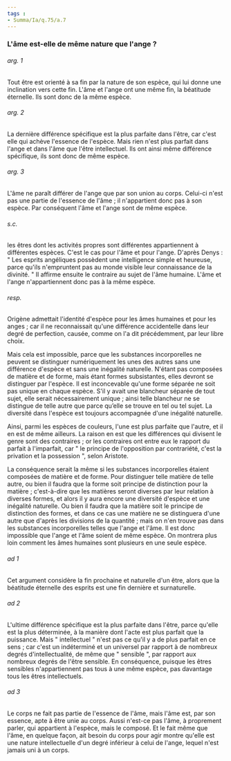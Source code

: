 ```yaml
---
tags : 
- Summa/Ia/q.75/a.7
---
```


### L'âme est-elle de même nature que l'ange ?



###### arg. 1
Tout être est orienté à sa fin par la nature de son espèce, qui lui donne une inclination vers cette fin. L'âme et l'ange ont une même fin, la béatitude éternelle. Ils sont donc de la même espèce. 

###### arg. 2
La dernière différence spécifique est la plus parfaite dans l'être, car c'est elle qui achève l'essence de l'espèce. Mais rien n'est plus parfait dans l'ange et dans l'âme que l'être intellectuel. Ils ont ainsi même différence spécifique, ils sont donc de même espèce. 

###### arg. 3
L'âme ne paraît différer de l'ange que par son union au corps. Celui-ci n'est pas une partie de l'essence de l'âme ; il n'appartient donc pas à son espèce. Par conséquent l'âme et l'ange sont de même espèce. 

###### s.c.
les êtres dont les activités propres sont différentes appartiennent à différentes espèces. C'est le cas pour l'âme et pour l'ange. D'après Denys : " Les esprits angéliques possèdent une intelligence simple et heureuse, parce qu'ils n'empruntent pas au monde visible leur connaissance de la divinité. " Il affirme ensuite le contraire au sujet de l'âme humaine. L'âme et l'ange n'appartiennent donc pas à la même espèce. 

###### resp.
Origène admettait l'identité d'espèce pour les âmes humaines et pour les anges ; car il ne reconnaissait qu'une différence accidentelle dans leur degré de perfection, causée, comme on l'a dit précédemment, par leur libre choix. 

Mais cela est impossible, parce que les substances incorporelles ne peuvent se distinguer numériquement les unes des autres sans une différence d'espèce et sans une inégalité naturelle. N'étant pas composées de matière et de forme, mais étant formes subsistantes, elles devront se distinguer par l'espèce. Il est inconcevable qu'une forme séparée ne soit pas unique en chaque espèce. S'il y avait une blancheur séparée de tout sujet, elle serait nécessairement unique ; ainsi telle blancheur ne se distingue de telle autre que parce qu’elle se trouve en tel ou tel sujet. La diversité dans l'espèce est toujours accompagnée d'une inégalité naturelle. 

Ainsi, parmi les espèces de couleurs, l'une est plus parfaite que l'autre, et il en est de même ailleurs. La raison en est que les différences qui divisent le genre sont des contraires ; or les contraires ont entre eux le rapport du parfait à l'imparfait, car " le principe de l'opposition par contrariété, c'est la privation et la possession ", selon Aristote. 

La conséquence serait la même si les substances incorporelles étaient composées de matière et de forme. Pour distinguer telle matière de telle autre, ou bien il faudra que la forme soit principe de distinction pour la matière ; c'est-à-dire que les matières seront diverses par leur relation à diverses formes, et alors il y aura encore une diversité d'espèce et une inégalité naturelle. Ou bien il faudra que la matière soit le principe de distinction des formes, et dans ce cas une matière ne se distinguera d'une autre que d'après les divisions de la quantité ; mais on n'en trouve pas dans les substances incorporelles telles que l'ange et l'âme. Il est donc impossible que l'ange et l'âme soient de même espèce. On montrera plus loin comment les âmes humaines sont plusieurs en une seule espèce. 

###### ad 1
Cet argument considère la fin prochaine et naturelle d'un être, alors que la béatitude éternelle des esprits est une fin dernière et surnaturelle. 

###### ad 2
L'ultime différence spécifique est la plus parfaite dans l'être, parce qu'elle est la plus déterminée, à la manière dont l'acte est plus parfait que la puissance. Mais " intellectuel " n'est pas ce qu'il y a de plus parfait en ce sens ; car c'est un indéterminé et un universel par rapport à de nombreux degrés d'intellectualité, de même que " sensible ", par rapport aux nombreux degrés de l'être sensible. En conséquence, puisque les êtres sensibles n'appartiennent pas tous à une même espèce, pas davantage tous les êtres intellectuels. 

###### ad 3
Le corps ne fait pas partie de l'essence de l'âme, mais l'âme est, par son essence, apte à être unie au corps. Aussi n'est-ce pas l'âme, à proprement parler, qui appartient à l'espèce, mais le composé. Et le fait même que l'âme, en quelque façon, ait besoin du corps pour agir montre qu'elle est une nature intellectuelle d'un degré inférieur à celui de l'ange, lequel n'est jamais uni à un corps. 





